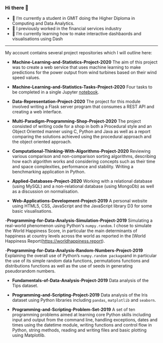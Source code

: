 ### Hi there 👋
- 🔭 I’m currently a student in GMIT doing the Higher Diploma in Computing and Data Analytics.
- 🤔 I previously worked in the financial services industry
- 🌱 I’m currently learning how to make interactive dashbaords and visualisations using Dash
---
My account contains several project repositories which I will outline here:

- **Machine-Learning-and-Statistics-Project-2020**
The aim of this project was to create a web service that uses machine learning to make predictions for the power output from wind turbines based on their wind speed values. 

- **Machine-Learning-and-Statistics-Tasks-Project-2020**
Four tasks to be completed in a single Jupyter [notebook](https://github.com/angela1C/Machine-Learning-and-Statistics-Tasks-project-2020/blob/0adb514fea6e8c7d49208d46c303ebf531aee6d0/Tasks.ipynb).  
 
- **Data-Representation-Project-2020**
The project for this module involved writing a Flask server program that consumes a REST API and creating a web interface. 

- **Multi-Paradigm-Programming-Shop-Project-2020**
The project consisted of writing code for a shop in both a Procedural style and an Object Oriented manner using C, Python and Java as well as a report comparing the solutions achieved using the procedural approach and the object oriented approach.

- **Computational-Thinking-With-Algorithms-Project-2020**
Reviewing various comparison and non-comparison sorting algorithms, describing how each algorithm works and considering concepts such as their time and space complexities, performance and stability. Writing a benchmarking application in Python.

- **Applied-Databases-Project-2020**
Working with a relational database (using MySQL) and a non-relational database (using MongoDb) as well as a discussion on normalisation.

- **Web-Applications-Development-Project-2019**
A personal website using HTML5, CSS, JavaScript and the JavaScript library D3 for some basic visualisations. 

-**Programming-for-Data-Analysis-Simulation-Project-2019**
Simulating a real-world phenomenon using Python's `numpy.random`. I chose to simulate the World Happiness Score, in particular the main determinants of happiness at country levels across the world as reported in the [World Happiness Report(https://worldhappiness.report).

-**Programming-for-Data-Analysis-Random-Numbers-Project-2019**
Explaining the overall use of Python’s `numpy.random package`and in particular the use of  its simple random data functions,  permutations functions and distributions functions as well as the use of seeds in generating pseudorandom numbers.

- **Fundamentals-of-Data-Analysis-Project-2019**
Data analysis of the Tips dataset. 

- **Programming-and-Scripting-Project-2019**
Data analysis of the Iris dataset using Python libraries including `pandas`, `matplotlib` and `seaborn`. 

- **Programming-and-Scripting-Problem-Set-2019**
A set of ten programming problems aimed at learning core Python skills including input and output from the command line, handling exceptions, dates and times using the datetime module, writing functions and control flow in Python, string methods, reading and writing files and basic plotting using Matplotlib. 




<!--
**angela1C/angela1C** is a ✨ _special_ ✨ repository because its `README.md` (this file) appears on your GitHub profile.

Here are some ideas to get you started:

-  I’m currently working on ...
- 🌱 I’m currently learning ...
- 👯 I’m looking to collaborate on ...
- 🤔 I’m looking for help with ...
- 💬 Ask me about ...
- 📫 How to reach me: ...
- 😄 Pronouns: ...
- ⚡ Fun fact: ...
-->
